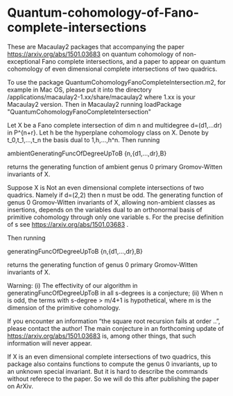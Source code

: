 # Quantum-cohomology-of-Fano-complete-intersections
These are Macaulay2 packages that accompanying the paper https://arxiv.org/abs/1501.03683 on quantum cohomology of non-exceptional Fano complete intersections, and a paper  to appear on quantum cohomology of even dimensional complete intersections of two quadrics.

To use the package QuantumCohomologyFanoCompleteIntersection.m2, for example in Mac OS, please put it into the directory
/applications/macaulay2-1.xx/share/macaulay2
where 1.xx is your Macaulay2 version.
Then in Macaulay2 running
loadPackage "QuantumCohomologyFanoCompleteIntersection"

Let X be a Fano complete intersection of dim n and multidegree d=(d1,…dr) in P^{n+r}. Let h be the hyperplane cohomology class on X. Denote by t_0,t_1,…,t_n the basis dual to 1,h,…,h^n.
Then running

ambientGeneratingFuncOfDegreeUpToB {n,{d1,…,dr},B}

returns the generating function of ambient genus 0 primary Gromov-Witten invariants of X.

Suppose X is Not an even dimensional complete intersections of two quadrics. Namely if d=(2,2) then n must be odd. The generating function of genus 0 Gromov-Witten invariants of X, allowing non-ambient classes as insertions, depends on the variables dual to an orthonormal basis of primitive cohomology through only one variable s. For the precise definition of s see https://arxiv.org/abs/1501.03683 .

 Then running
 
generatingFuncOfDegreeUpToB {n,{d1,…,dr},B}

returns the generating function of genus 0 primary Gromov-Witten invariants of X. 

Warning:
(i) The effectivity of our algorithm in generatingFuncOfDegreeUpToB in all s-degrees is a conjecture;
(ii) When n is odd, the terms with s-degree > m/4+1 is hypothetical, where m is the dimension of the primitive cohomology.

If you encounter an information “the square root recursion fails at order ..”, please contact the author! The main conjecture in an forthcoming update of  https://arxiv.org/abs/1501.03683 is, among other things, that such information will never appear.

If X is an even dimensional complete intersections of two quadrics, this package also contains functions to compute the genus 0 invariants, up to an unknown special invariant. But it is hard to describe the commands without referece to the paper. So we will do this after publishing the paper on ArXiv.
